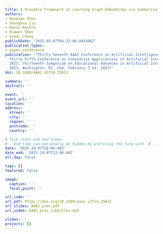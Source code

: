 ```yaml
---
title: A Provable Framework of Learning Graph Embeddings via Summarization
authors:
- Houquan Zhou
- Shenghua Liu
- Danai Koutra
- Huawei Shen
- Xueqi Cheng
publishDate: '2025-05-07T04:22:06.844306Z'
publication_types:
- paper-conference
publication: '*Thirty-Seventh AAAI Conference on Artificial Intelligence, AAAI 2023,
  Thirty-Fifth Conference on Innovative Applications of Artificial Intelligence, IAAI
  2023, Thirteenth Symposium on Educational Advances in Artificial Intelligence, EAAI
  2023, Washington, DC, USA, February 7-14, 2023*'
doi: 10.1609/AAAI.V37I4.25621

summary: ''
abstract: ''

event: ''
event_url: ''
location: ''
address:
  street: ''
  city: ''
  region: ''
  postcode: ''
  country: ''

# Talk start and end times.
#   End time can optionally be hidden by prefixing the line with `#`.
date: '2025-10-07T10:00:00Z'
date_end: '2025-10-07T12:00:00Z'
all_day: false

tags: []
featured: false

image:
  caption: ''
  focal_point: ''

url_code: ''
url_pdf: https://doi.org/10.1609/aaai.v37i4.25621
url_slides: AAAI_pres.pdf
url_video: AAAI_pres_subtitles.mp4

slides: ''
projects: []
---
```

